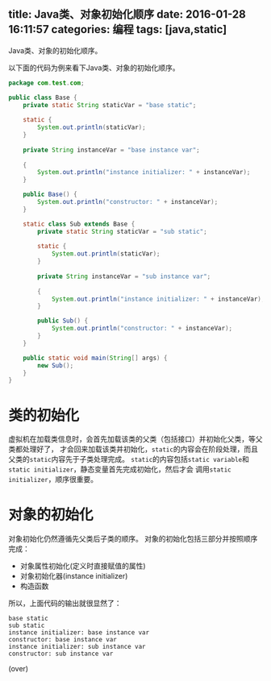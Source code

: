 ﻿title: Java类、对象初始化顺序
date: 2016-01-28 16:11:57
categories: 编程
tags: [java,static]
---
Java类、对象的初始化顺序。

<!-- more -->
以下面的代码为例来看下Java类、对象的初始化顺序。

```java
package com.test.com;

public class Base {
	private static String staticVar = "base static";
	
	static {
		System.out.println(staticVar);
	}
	
	private String instanceVar = "base instance var";
	
	{
		System.out.println("instance initializer: " + instanceVar);
	}

	public Base() {
		System.out.println("constructor: " + instanceVar);
	}

	static class Sub extends Base {
		private static String staticVar = "sub static";
		
		static {
			System.out.println(staticVar);
		}
		
		private String instanceVar = "sub instance var";
		
		{
			System.out.println("instance initializer: " + instanceVar);
		}

		public Sub() {
			System.out.println("constructor: " + instanceVar);
		}
	}

	public static void main(String[] args) {
		new Sub();
	}
}
```

# 类的初始化
虚拟机在加载类信息时，会首先加载该类的父类（包括接口）并初始化父类，等父类都处理好了，
才会回来加载该类并初始化，`static`的内容会在阶段处理，而且父类的`static`内容先于子类处理完成。
`static`的内容包括`static variable`和`static initializer`，静态变量首先完成初始化，然后才会
调用`static initializer`，顺序很重要。

# 对象的初始化
对象初始化仍然遵循先父类后子类的顺序。
对象的初始化包括三部分并按照顺序完成：
- 对象属性初始化(定义时直接赋值的属性)
- 对象初始化器(instance initializer)
- 构造函数

所以，上面代码的输出就很显然了：
```
base static
sub static
instance initializer: base instance var
constructor: base instance var
instance initializer: sub instance var
constructor: sub instance var
```

(over)